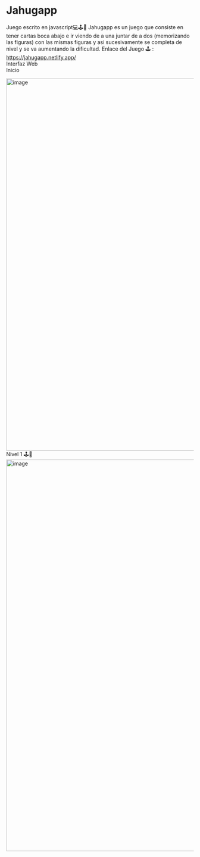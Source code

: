 # Jahugapp 
Juego escrito en javascript💻🕹️📱
Jahugapp es un juego que consiste en tener cartas boca abajo e ir viendo de a una juntar
de a dos (memorizando las figuras) con las mismas figuras y asi sucesivamente se completa de nivel y se va aumentando 
la dificultad.
Enlace del Juego 🕹️ : https://jahugapp.netlify.app/ 
<br>
Interfaz Web
<br>
 Inicio
 
<img width="948" height="1000" alt="image" src="https://github.com/user-attachments/assets/2706479c-c089-43c2-bfa6-f298427ae5b3" />


<br>
Nivel 1 🕹️🐧


<br>

<img width="960" height="1052" alt="image" src="https://github.com/user-attachments/assets/0cbdde24-6056-4ecd-9e0a-eb9cca8816fd" />


